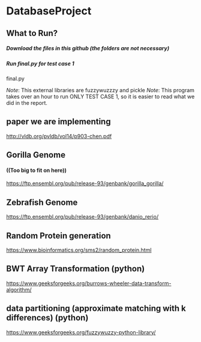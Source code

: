 # DatabaseProject

## What to Run? 
##### Download the files in this github (the folders are not necessary) 
##### Run final.py for test case 1
final.py

*Note*: This external libraries are fuzzywuzzzy and pickle 
*Note*: This program takes over an hour to run ONLY TEST CASE 1, so it is easier to read what we did in the report.

## paper we are implementing
http://vldb.org/pvldb/vol14/p903-chen.pdf  

## Gorilla Genome
#### ((Too big to fit on here))

https://ftp.ensembl.org/pub/release-93/genbank/gorilla_gorilla/

## Zebrafish Genome 
https://ftp.ensembl.org/pub/release-93/genbank/danio_rerio/

## Random Protein generation 
https://www.bioinformatics.org/sms2/random_protein.html

## BWT Array Transformation (python)
https://www.geeksforgeeks.org/burrows-wheeler-data-transform-algorithm/
## data partitioning (approximate matching with k differences) (python)
https://www.geeksforgeeks.org/fuzzywuzzy-python-library/

